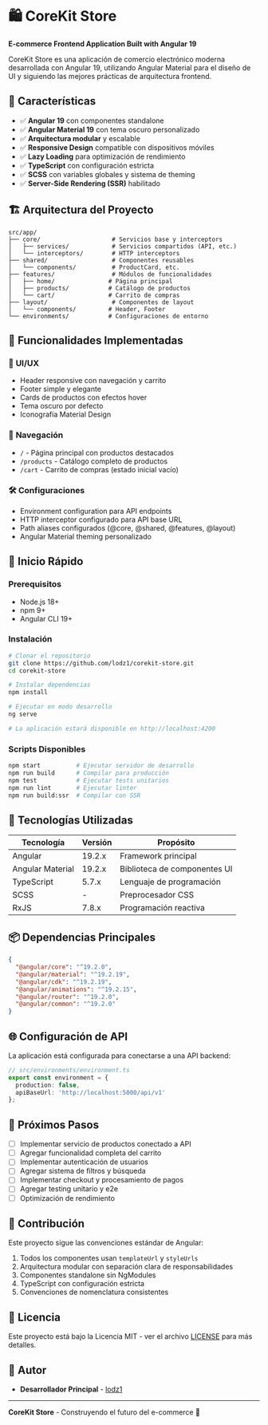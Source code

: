 # 🛍️ CoreKit Store

**E-commerce Frontend Application Built with Angular 19**

CoreKit Store es una aplicación de comercio electrónico moderna desarrollada con Angular 19, utilizando Angular Material para el diseño de UI y siguiendo las mejores prácticas de arquitectura frontend.

## 🚀 Características

- ✅ **Angular 19** con componentes standalone
- ✅ **Angular Material 19** con tema oscuro personalizado
- ✅ **Arquitectura modular** y escalable
- ✅ **Responsive Design** compatible con dispositivos móviles
- ✅ **Lazy Loading** para optimización de rendimiento
- ✅ **TypeScript** con configuración estricta
- ✅ **SCSS** con variables globales y sistema de theming
- ✅ **Server-Side Rendering (SSR)** habilitado

## 🏗️ Arquitectura del Proyecto

```
src/app/
├── core/                    # Servicios base y interceptors
│   ├── services/            # Servicios compartidos (API, etc.)
│   └── interceptors/        # HTTP interceptors
├── shared/                  # Componentes reusables
│   └── components/          # ProductCard, etc.
├── features/                # Módulos de funcionalidades
│   ├── home/               # Página principal
│   ├── products/           # Catálogo de productos
│   └── cart/               # Carrito de compras
├── layout/                  # Componentes de layout
│   └── components/         # Header, Footer
└── environments/           # Configuraciones de entorno
```

## 🎨 Funcionalidades Implementadas

### 📱 **UI/UX**
- Header responsive con navegación y carrito
- Footer simple y elegante
- Cards de productos con efectos hover
- Tema oscuro por defecto
- Iconografía Material Design

### 🧭 **Navegación**
- `/` - Página principal con productos destacados
- `/products` - Catálogo completo de productos
- `/cart` - Carrito de compras (estado inicial vacío)

### 🛠️ **Configuraciones**
- Environment configuration para API endpoints
- HTTP interceptor configurado para API base URL
- Path aliases configurados (@core, @shared, @features, @layout)
- Angular Material theming personalizado

## 🚀 Inicio Rápido

### Prerequisitos
- Node.js 18+ 
- npm 9+
- Angular CLI 19+

### Instalación

```bash
# Clonar el repositorio
git clone https://github.com/lodz1/corekit-store.git
cd corekit-store

# Instalar dependencias
npm install

# Ejecutar en modo desarrollo
ng serve

# La aplicación estará disponible en http://localhost:4200
```

### Scripts Disponibles

```bash
npm start          # Ejecutar servidor de desarrollo
npm run build      # Compilar para producción
npm test           # Ejecutar tests unitarios
npm run lint       # Ejecutar linter
npm run build:ssr  # Compilar con SSR
```

## 🔧 Tecnologías Utilizadas

| Tecnología | Versión | Propósito |
|------------|---------|-----------|
| Angular | 19.2.x | Framework principal |
| Angular Material | 19.2.x | Biblioteca de componentes UI |
| TypeScript | 5.7.x | Lenguaje de programación |
| SCSS | - | Preprocesador CSS |
| RxJS | 7.8.x | Programación reactiva |

## 📦 Dependencias Principales

```json
{
  "@angular/core": "^19.2.0",
  "@angular/material": "^19.2.19",
  "@angular/cdk": "^19.2.19",
  "@angular/animations": "^19.2.15",
  "@angular/router": "^19.2.0",
  "@angular/common": "^19.2.0"
}
```

## 🌐 Configuración de API

La aplicación está configurada para conectarse a una API backend:

```typescript
// src/environments/environment.ts
export const environment = {
  production: false,
  apiBaseUrl: 'http://localhost:5000/api/v1'
};
```

## 🎯 Próximos Pasos

- [ ] Implementar servicio de productos conectado a API
- [ ] Agregar funcionalidad completa del carrito
- [ ] Implementar autenticación de usuarios
- [ ] Agregar sistema de filtros y búsqueda
- [ ] Implementar checkout y procesamiento de pagos
- [ ] Agregar testing unitario y e2e
- [ ] Optimización de rendimiento

## 🤝 Contribución

Este proyecto sigue las convenciones estándar de Angular:

1. Todos los componentes usan `templateUrl` y `styleUrls`
2. Arquitectura modular con separación clara de responsabilidades
3. Componentes standalone sin NgModules
4. TypeScript con configuración estricta
5. Convenciones de nomenclatura consistentes

## 📄 Licencia

Este proyecto está bajo la Licencia MIT - ver el archivo [LICENSE](LICENSE) para más detalles.

## 👥 Autor

- **Desarrollador Principal** - [lodz1](https://github.com/lodz1)

---

**CoreKit Store** - Construyendo el futuro del e-commerce 🚀
